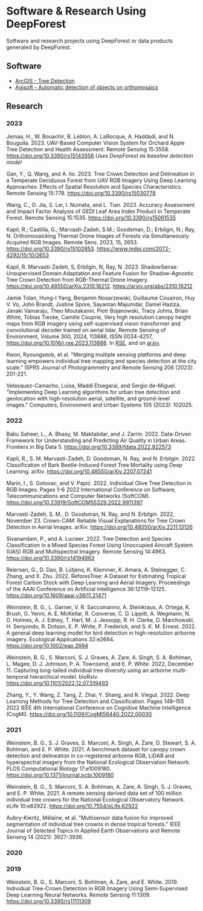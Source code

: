 # Software & Research Using DeepForest

Software and research projects using DeepForest or data products generated by DeepForest.

## Software

* [ArcGIS - Tree Detection](https://www.arcgis.com/home/item.html?id=4af356858b1044908d9204f8b79ced99)
* [Agisoft - Automatic detection of objects on orthomosaics](https://agisoft.freshdesk.com/support/solutions/articles/31000162552-automatic-detection-of-objects-on-orthomosaic)

## Research

### 2023

Jemaa, H., W. Bouachir, B. Leblon, A. LaRocque, A. Haddadi, and N. Bouguila. 2023. UAV-Based Computer Vision System for Orchard Apple Tree Detection and Health Assessment. Remote Sensing 15:3558. <https://doi.org/10.3390/rs15143558> _Uses DeepForest as baseline detection model_

Gan, Y., Q. Wang, and A. Iio. 2023. Tree Crown Detection and Delineation in a Temperate Deciduous Forest from UAV RGB Imagery Using Deep Learning Approaches: Effects of Spatial Resolution and Species Characteristics. Remote Sensing 15:778. <https://doi.org/10.3390/rs15030778>

Wang, C., D. Jia, S. Lei, I. Numata, and L. Tian. 2023. Accuracy Assessment and Impact Factor Analysis of GEDI Leaf Area Index Product in Temperate Forest. Remote Sensing 15:1535. <https://doi.org/10.3390/rs15061535>

Kapil, R.; Castilla, G.; Marvasti-Zadeh, S.M.; Goodsman, D.; Erbilgin, N.; Ray, N. Orthomosaicking Thermal Drone Images of Forests via Simultaneously Acquired RGB Images. Remote Sens. 2023, 15, 2653. https://doi.org/10.3390/rs15102653. https://www.mdpi.com/2072-4292/15/10/2653

Kapil, R. Marvasti-Zadeh, S, Erbilgin, N, Ray, N. 2023. ShadowSense: Unsupervised Domain Adaptation and Feature Fusion for Shadow-Agnostic Tree Crown Detection from RGB-Thermal Drone Imagery. https://doi.org/10.48550/arXiv.2310.16212. https://arxiv.org/abs/2310.16212

Jamie Tolan, Hung-I Yang, Benjamin Nosarzewski, Guillaume Couairon, Huy V. Vo, John Brandt, Justine Spore, Sayantan Majumdar, Daniel Haziza, Janaki Vamaraju, Theo Moutakanni, Piotr Bojanowski, Tracy Johns, Brian White, Tobias Tiecke, Camille Couprie,
Very high resolution canopy height maps from RGB imagery using self-supervised vision transformer and convolutional decoder trained on aerial lidar, Remote Sensing of Environment, Volume 300, 2024, 113888, ISSN 0034-4257,
https://doi.org/10.1016/j.rse.2023.113888. In [RSE](https://www.sciencedirect.com/science/article/pii/S003442572300439X), and on [arxiv](https://arxiv.org/abs/2304.07213). 

Kwon, Ryoungseob, et al. "Merging multiple sensing platforms and deep learning empowers individual tree mapping and species detection at the city scale." ISPRS Journal of Photogrammetry and Remote Sensing 206 (2023): 201-221.

Velasquez-Camacho, Luisa, Maddi Etxegarai, and Sergio de-Miguel. "Implementing Deep Learning algorithms for urban tree detection and geolocation with high-resolution aerial, satellite, and ground-level images." Computers, Environment and Urban Systems 105 (2023): 102025.

### 2022

Babu Saheer, L., A. Bhasy, M. Maktabdar, and J. Zarrin. 2022. Data-Driven Framework for Understanding and Predicting Air Quality in Urban Areas. Frontiers in Big Data 5. <https://doi.org/10.3389/fdata.2022.822573>

Kapil, R., S. M. Marvasti-Zadeh, D. Goodsman, N. Ray, and N. Erbilgin. 2022. Classification of Bark Beetle-Induced Forest Tree Mortality using Deep Learning. arXiv. <https://doi.org/10.48550/arXiv.2207.07241>

Marin, I., S. Gotovac, and V. Papić. 2022. Individual Olive Tree Detection in RGB Images. Pages 1–6 2022 International Conference on Software, Telecommunications and Computer Networks (SoftCOM). <https://doi.org/10.23919/SoftCOM55329.2022.9911397>

Marvasti-Zadeh, S. M., D. Goodsman, N. Ray, and N. Erbilgin. 2022, November 23. Crown-CAM: Reliable Visual Explanations for Tree Crown Detection in Aerial Images. arXiv. <https://doi.org/10.48550/arXiv.2211.13126>

Sivanandam, P., and A. Lucieer. 2022. Tree Detection and Species Classification in a Mixed Species Forest Using Unoccupied Aircraft System (UAS) RGB and Multispectral Imagery. Remote Sensing 14:4963. <https://doi.org/10.3390/rs14194963>

Reiersen, G., D. Dao, B. Lütjens, K. Klemmer, K. Amara, A. Steinegger, C. Zhang, and X. Zhu. 2022. ReforesTree: A Dataset for Estimating Tropical Forest Carbon Stock with Deep Learning and Aerial Imagery. Proceedings of the AAAI Conference on Artificial Intelligence 36:12119–12125. <https://doi.org/10.1609/aaai.v36i11.21471>

Weinstein, B. G., L. Garner, V. R. Saccomanno, A. Steinkraus, A. Ortega, K. Brush, G. Yenni, A. E. McKellar, R. Converse, C. D. Lippitt, A. Wegmann, N. D. Holmes, A. J. Edney, T. Hart, M. J. Jessopp, R. H. Clarke, D. Marchowski, H. Senyondo, R. Dotson, E. P. White, P. Frederick, and S. K. M. Ernest. 2022. A general deep learning model for bird detection in high-resolution airborne imagery. Ecological Applications 32:e2694. <https://doi.org/10.1002/eap.2694>

Weinstein, B. G., S. Marconi, S. J. Graves, A. Zare, A. Singh, S. A. Bohlman, L. Magee, D. J. Johnson, P. A. Townsend, and E. P. White. 2022, December 11. Capturing long-tailed individual tree diversity using an airborne multi-temporal hierarchical model. bioRxiv. <https://doi.org/10.1101/2022.12.07.519493>

Zhang, Y., Y. Wang, Z. Tang, Z. Zhai, Y. Shang, and R. Viegut. 2022. Deep Learning Methods for Tree Detection and Classification. Pages 148–155 2022 IEEE 4th International Conference on Cognitive Machine Intelligence (CogMI). <https://doi.org/10.1109/CogMI56440.2022.00030>

### 2021

Weinstein, B. G., S. J. Graves, S. Marconi, A. Singh, A. Zare, D. Stewart, S. A. Bohlman, and E. P. White. 2021. A benchmark dataset for canopy crown detection and delineation in co-registered airborne RGB, LiDAR and hyperspectral imagery from the National Ecological Observation Network. PLOS Computational Biology 17:e1009180. <https://doi.org/10.1371/journal.pcbi.1009180>

Weinstein, B. G., S. Marconi, S. A. Bohlman, A. Zare, A. Singh, S. J. Graves, and E. P. White. 2021. A remote sensing derived data set of 100 million individual tree crowns for the National Ecological Observatory Network. eLife 10:e62922. <https://doi.org/10.7554/eLife.62922>

Aubry-Kientz, Mélaine, et al. "Multisensor data fusion for improved segmentation of individual tree crowns in dense tropical forests." IEEE Journal of Selected Topics in Applied Earth Observations and Remote Sensing 14 (2021): 3927-3936.


### 2020

### 2019

Weinstein, B. G., S. Marconi, S. Bohlman, A. Zare, and E. White. 2019. Individual Tree-Crown Detection in RGB Imagery Using Semi-Supervised Deep Learning Neural Networks. Remote Sensing 11:1309. <https://doi.org/10.3390/rs11111309>

